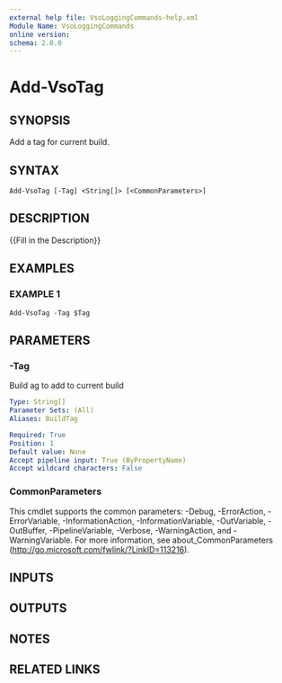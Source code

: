 ```yaml
---
external help file: VsoLoggingCommands-help.xml
Module Name: VsoLoggingCommands
online version:
schema: 2.0.0
---
```


# Add-VsoTag

## SYNOPSIS
Add a tag for current build.

## SYNTAX

```
Add-VsoTag [-Tag] <String[]> [<CommonParameters>]
```

## DESCRIPTION
{{Fill in the Description}}

## EXAMPLES

### EXAMPLE 1
```
Add-VsoTag -Tag $Tag
```

## PARAMETERS

### -Tag
Build ag to add to current build

```yaml
Type: String[]
Parameter Sets: (All)
Aliases: BuildTag

Required: True
Position: 1
Default value: None
Accept pipeline input: True (ByPropertyName)
Accept wildcard characters: False
```

### CommonParameters
This cmdlet supports the common parameters: -Debug, -ErrorAction, -ErrorVariable, -InformationAction, -InformationVariable, -OutVariable, -OutBuffer, -PipelineVariable, -Verbose, -WarningAction, and -WarningVariable.
For more information, see about_CommonParameters (http://go.microsoft.com/fwlink/?LinkID=113216).

## INPUTS

## OUTPUTS

## NOTES

## RELATED LINKS
